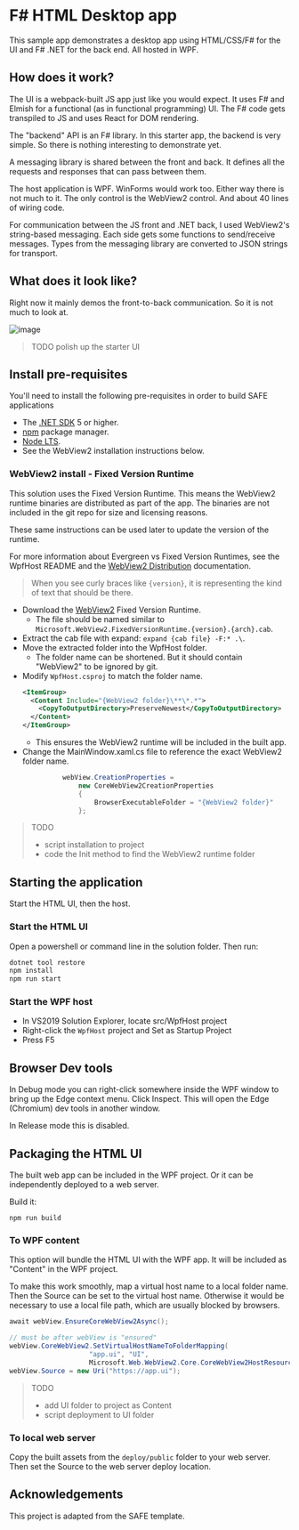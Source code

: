 # F# HTML Desktop app

This sample app demonstrates a desktop app using HTML/CSS/F# for the UI and F# .NET for the back end. All hosted in WPF.


## How does it work?

The UI is a webpack-built JS app just like you would expect. It uses F# and Elmish for a functional (as in functional programming) UI. The F# code gets transpiled to JS and uses React for DOM rendering.

The "backend" API is an F# library. In this starter app, the backend is very simple. So there is nothing interesting to demonstrate yet.

A messaging library is shared between the front and back. It defines all the requests and responses that can pass between them. 

The host application is WPF. WinForms would work too. Either way there is not much to it. The only control is the WebView2 control. And about 40 lines of wiring code.

For communication between the JS front and .NET back, I used WebView2's string-based messaging. Each side gets some functions to send/receive messages. Types from the messaging library are converted to JSON strings for transport.


## What does it look like?

Right now it mainly demos the front-to-back communication. So it is not much to look at.

![image](https://user-images.githubusercontent.com/4582668/131415157-149db106-12e6-456f-9b50-f2af96434661.png)

> TODO polish up the starter UI


## Install pre-requisites

You'll need to install the following pre-requisites in order to build SAFE applications

* The [.NET SDK](https://www.microsoft.com/net/download) 5 or higher.
* [npm](https://nodejs.org/en/download/) package manager.
* [Node LTS](https://nodejs.org/en/download/).
* See the WebView2 installation instructions below.

### WebView2 install - Fixed Version Runtime 

This solution uses the Fixed Version Runtime. This means the WebView2 runtime binaries are distributed as part of the app. The binaries are not included in the git repo for size and licensing reasons.

These same instructions can be used later to update the version of the runtime.

For more information about Evergreen vs Fixed Version Runtimes, see the WpfHost README and the [WebView2 Distribution](https://docs.microsoft.com/en-us/microsoft-edge/webview2/concepts/distribution) documentation.

> When you see curly braces like `{version}`, it is representing the kind of text that should be there.

* Download the [WebView2](https://developer.microsoft.com/en-us/microsoft-edge/webview2/#download-section) Fixed Version Runtime.
  * The file should be named similar to `Microsoft.WebView2.FixedVersionRuntime.{version}.{arch}.cab`.
* Extract the cab file with expand: `expand {cab file} -F:* .\`.
* Move the extracted folder into the WpfHost folder.
  * The folder name can be shortened. But it should contain "WebView2" to be ignored by git.
* Modify `WpfHost.csproj` to match the folder name.
  ```xml
  <ItemGroup>
    <Content Include="{WebView2 folder}\**\*.*">
      <CopyToOutputDirectory>PreserveNewest</CopyToOutputDirectory>
    </Content>
  </ItemGroup>
  ```
  * This ensures the WebView2 runtime will be included in the built app.
* Change the MainWindow.xaml.cs file to reference the exact WebView2 folder name.
  ```csharp
            webView.CreationProperties =
                new CoreWebView2CreationProperties
                {
                    BrowserExecutableFolder = "{WebView2 folder}"
                };
  ```

> TODO
> * script installation to project
> * code the Init method to find the WebView2 runtime folder


## Starting the application

Start the HTML UI, then the host.


### Start the HTML UI

Open a powershell or command line in the solution folder. Then run:

```bash
dotnet tool restore
npm install
npm run start
```


### Start the WPF host

* In VS2019 Solution Explorer, locate src/WpfHost project
* Right-click the `WpfHost` project and Set as Startup Project
* Press F5


## Browser Dev tools

In Debug mode you can right-click somewhere inside the WPF window to bring up the Edge context menu. Click Inspect. This will open the Edge (Chromium) dev tools in another window.

In Release mode this is disabled.


## Packaging the HTML UI

The built web app can be included in the WPF project. Or it can be independently deployed to a web server.

Build it:

```
npm run build
```


### To WPF content

This option will bundle the HTML UI with the WPF app. It will be included as "Content" in the WPF project.

To make this work smoothly, map a virtual host name to a local folder name. Then the Source can be set to the virtual host name. Otherwise it would be necessary to use a local file path, which are usually blocked by browsers.

```csharp
await webView.EnsureCoreWebView2Async();

// must be after webView is "ensured"
webView.CoreWebView2.SetVirtualHostNameToFolderMapping(
                    "app.ui", "UI",
                    Microsoft.Web.WebView2.Core.CoreWebView2HostResourceAccessKind.Allow);
webView.Source = new Uri("https://app.ui");
```

> TODO
> * add UI folder to project as Content
> * script deployment to UI folder


### To local web server

Copy the built assets from the `deploy/public` folder to your web server. Then set the Source to the web server deploy location.


## Acknowledgements

This project is adapted from the SAFE template.
